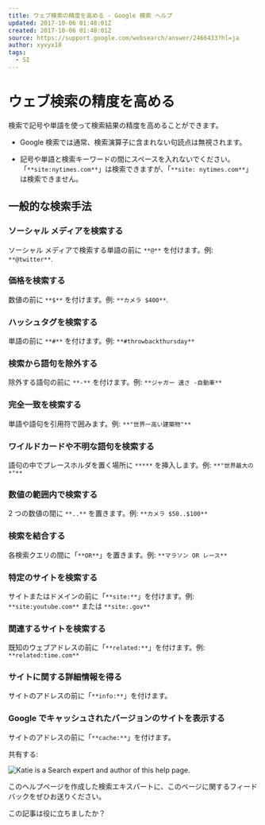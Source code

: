 ```yaml
---
title: ウェブ検索の精度を高める - Google 検索 ヘルプ
updated: 2017-10-06 01:48:01Z
created: 2017-10-06 01:48:01Z
source: https://support.google.com/websearch/answer/2466433?hl=ja
author: xyvyx10
tags:
  - SI
---
```


# ウェブ検索の精度を高める

検索で記号や単語を使って検索結果の精度を高めることができます。

- Google 検索では通常、検索演算子に含まれない句読点は無視されます。

- 記号や単語と検索キーワードの間にスペースを入れないでください。「`**site:nytimes.com**`」は検索できますが、「`**site: nytimes.com**`」は検索できません。

## 一般的な検索手法

### ソーシャル メディアを検索する

ソーシャル メディアで検索する単語の前に `**@**` を付けます。例: `**@twitter**`.

### 価格を検索する

数値の前に `**$**` を付けます。例: `**カメラ $400**`.

### ハッシュタグを検索する

単語の前に `**#**` を付けます。例: `**#throwbackthursday**`

### 検索から語句を除外する

除外する語句の前に `**-**` を付けます。例: `**ジャガー 速さ -自動車**`

### 完全一致を検索する

単語や語句を引用符で囲みます。例: `**"世界一高い建築物"**`

### ワイルドカードや不明な語句を検索する

語句の中でプレースホルダを置く場所に `*****` を挿入します。例: `**"世界最大の*"**`

### 数値の範囲内で検索する

2 つの数値の間に `**..**` を置きます。例: `**カメラ $50..$100**`

### 検索を結合する

各検索クエリの間に「`**OR**`」を置きます。例: `**マラソン OR レース**`

### 特定のサイトを検索する

サイトまたはドメインの前に「`**site:**`」を付けます。例: `**site:youtube.com**` または `**site:.gov**`

### 関連するサイトを検索する

既知のウェブアドレスの前に「`**related:**`」を付けます。例: `**related:time.com**`

### サイトに関する詳細情報を得る

サイトのアドレスの前に「`**info:**`」を付けます。

### Google でキャッシュされたバージョンのサイトを表示する

サイトのアドレスの前に「`**cache:**`」を付けます。

共有する:

![Katie is a Search expert and author of this help page.](../_resources/nJdotS_UUxuor32jVQ_QFgDQk6lpoHycNBO74qtf30WpXZKdauAPYF_IV1NuRzd6_vM=w768.png)

このヘルプページを作成した検索エキスパートに、このページに関するフィードバックをぜひお送りください。

この記事は役に立ちましたか？